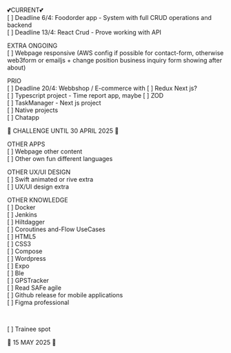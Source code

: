 
💕CURRENT💕 <br>
[ ] Deadline 6/4: Foodorder app - System with full CRUD operations and backend <br>
[ ] Deadline 13/4: React Crud - Prove working with API <br>

EXTRA ONGOING<br>
[ ] Webpage responsive (AWS config if possible for contact-form, otherwise web3form or emailjs + change position business inquiry form showing after about) <br>

PRIO<br>
[ ] Deadline 20/4: Webbshop / E-commerce with [ ] Redux Next js?  <br> 
[ ] Typescript project - Time report app, maybe [ ] ZOD <br>
[ ] TaskManager - Next js project<br>
[ ] Native projects <br>
[ ] Chatapp  <br>

🚀 CHALLENGE UNTIL 30 APRIL 2025 🚀   

OTHER APPS <br>
[ ] Webpage other content <br>
[ ] Other own fun different languages <br>

OTHER UX/UI DESIGN <br>
[ ] Swift animated or rive extra <br>
[ ] UX/UI design extra <br>

OTHER KNOWLEDGE <br>
[ ] Docker <br>
[ ] Jenkins <br>
[ ] Hiltdagger <br>
[ ] Coroutines and-Flow UseCases <br>
[ ] HTML5 <br>
[ ] CSS3 <br>
[ ] Compose <br>
[ ] Wordpress <br>
[ ] Expo <br>
[ ] Ble <br>
[ ] GPSTracker <br>
[ ] Read SAFe agile <br>
[ ] Github release for mobile applications <br>
[ ] Figma professional <br>


<br>

[ ] Trainee spot

🚀 15 MAY 2025 🚀 
